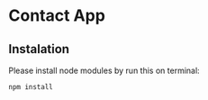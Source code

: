 # Contact App

## Instalation
Please install node modules by run this on terminal:
```bash
npm install
```
